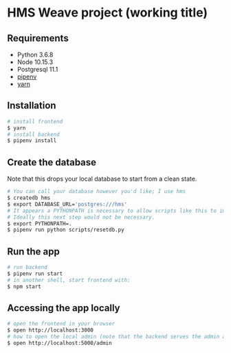 # HMS Weave project (working title)

## Requirements

- Python 3.6.8
- Node 10.15.3
- Postgresql 11.1
- [pipenv](https://github.com/pypa/pipenv#installation)
- [yarn](https://yarnpkg.com/en/docs/install)

## Installation

```sh
# install frontend
$ yarn
# install backend
$ pipenv install
```

## Create the database

Note that this drops your local database to start from a clean state.

```sh
# You can call your database however you'd like; I use hms
$ createdb hms
$ export DATABASE_URL='postgres:///hms'
# It appears a PYTHONPATH is necessary to allow scripts like this to import.
# Ideally this next step would not be necessary.
$ export PYTHONPATH=.
$ pipenv run python scripts/resetdb.py
```

## Run the app

```sh
# run backend
$ pipenv run start
# in another shell, start frontend with:
$ npm start
```

## Accessing the app locally

```sh
# open the frontend in your browser
$ open http://localhost:3000
# how to open the local admin (note that the backend serves the admin as html, rather than the frontend serving it)
$ open http://localhost:5000/admin
```
